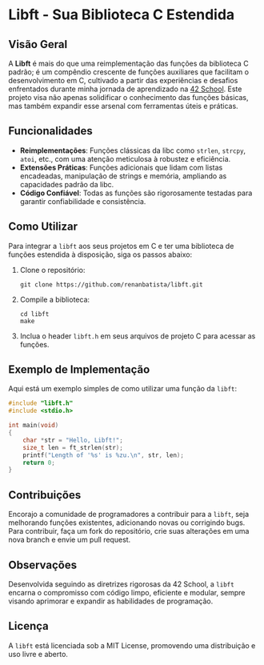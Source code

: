 # Libft - Sua Biblioteca C Estendida

## Visão Geral
A **Libft** é mais do que uma reimplementação das funções da biblioteca C padrão; é um compêndio crescente de funções auxiliares que facilitam o desenvolvimento em C, cultivado a partir das experiências e desafios enfrentados durante minha jornada de aprendizado na [42 School](https://www.42.fr/). Este projeto visa não apenas solidificar o conhecimento das funções básicas, mas também expandir esse arsenal com ferramentas úteis e práticas.

## Funcionalidades
- **Reimplementações**: Funções clássicas da libc como `strlen`, `strcpy`, `atoi`, etc., com uma atenção meticulosa à robustez e eficiência.
- **Extensões Práticas**: Funções adicionais que lidam com listas encadeadas, manipulação de strings e memória, ampliando as capacidades padrão da libc.
- **Código Confiável**: Todas as funções são rigorosamente testadas para garantir confiabilidade e consistência.

## Como Utilizar
Para integrar a `libft` aos seus projetos em C e ter uma biblioteca de funções estendida à disposição, siga os passos abaixo:

1. Clone o repositório:
   ```
   git clone https://github.com/renanbatista/libft.git
   ```
2. Compile a biblioteca:
   ```
   cd libft
   make
   ```
3. Inclua o header `libft.h` em seus arquivos de projeto C para acessar as funções.

## Exemplo de Implementação
Aqui está um exemplo simples de como utilizar uma função da `libft`:
```c
#include "libft.h"
#include <stdio.h>

int main(void)
{
    char *str = "Hello, Libft!";
    size_t len = ft_strlen(str);
    printf("Length of '%s' is %zu.\n", str, len);
    return 0;
}
```

## Contribuições
Encorajo a comunidade de programadores a contribuir para a `libft`, seja melhorando funções existentes, adicionando novas ou corrigindo bugs. Para contribuir, faça um fork do repositório, crie suas alterações em uma nova branch e envie um pull request.

## Observações
Desenvolvida seguindo as diretrizes rigorosas da 42 School, a `libft` encarna o compromisso com código limpo, eficiente e modular, sempre visando aprimorar e expandir as habilidades de programação.

## Licença
A `libft` está licenciada sob a MIT License, promovendo uma distribuição e uso livre e aberto.
